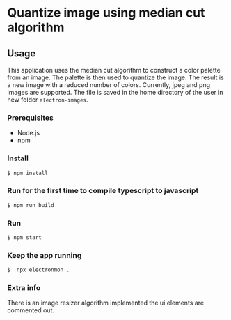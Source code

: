 # Quantize image using median cut algorithm

## Usage
This application uses the median cut algorithm to construct a color palette from an image. 
The palette is then used to quantize the image. 
The result is a new image with a reduced number of colors.
Currently, jpeg and png images are supported.
The file is saved in the home directory of the user in new folder `electron-images`.

### Prerequisites
* Node.js
* npm
### Install
```bash
$ npm install
```
### Run for the first time to compile typescript to javascript
```bash
$ npm run build
```
### Run
```bash
$ npm start
```
### Keep the app running
```bash
$  npx electronmon .
```

### Extra info
There is an image resizer algorithm implemented the ui elements are commented out.
